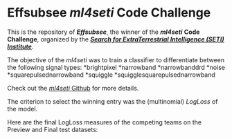 # Effsubsee _ml4seti_ Code Challenge

This is the repository of ___Effsubsee___, the winner of the ___ml4seti___ __Code Challenge__, organized by the [___Search for ExtraTerrestrial Intelligence (SETI) Institute___](www.seti.org).

The objective of the _ml4seti_ was to train a classifier to differentiate between the following signal types:
*brightpixel
*narrowband
*narrowbanddrd
*noise
*squarepulsednarrowband
*squiggle
*squigglesquarepulsednarrowband

Check out the [_ml4seti_ Github](https://github.com/setiQuest/ML4SETI) for more details.

The criterion to select the winning entry was the (multinomial) _LogLoss_ of the model. 

Here are the final LogLoss measures of the competing teams on the Preview and Final test datasets:

